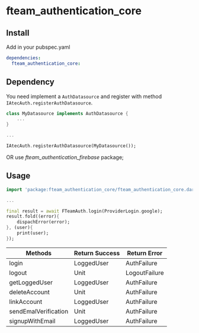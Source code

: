 # fteam_authentication_core

## Install

Add in your pubspec.yaml
```yaml
dependencies:
  fteam_authentication_core:
```

## Dependency

You need implement a ```AuthDatasource``` and register with method ```IAtecAuth.registerAuthDatasource```.

```dart
class MyDatasource implements AuthDatasource {
    ...
}

...

IAtecAuth.registerAuthDatasource(MyDatasource());

```

OR use *fteam_authentication_firebase* package;

## Usage

```dart
import 'package:fteam_authentication_core/fteam_authentication_core.dart'

...

final result = await FTeamAuth.login(ProviderLogin.google);
result.fold((error){
    dispachError(error);
}, (user){
    print(user);
});


```


| Methods              | Return Success| Return Error   |   
|----------------------|---------------|----------------|
| login                | LoggedUser    |  AuthFailure   |  
| logout               | Unit          |  LogoutFailure |  
| getLoggedUser        | LoggedUser    |  AuthFailure   |  
| deleteAccount        | Unit          |  AuthFailure   |  
| linkAccount          | LoggedUser    |  AuthFailure   |  
| sendEmalVerification | Unit          |  AuthFailure   |  
| signupWithEmail      | LoggedUser    |  AuthFailure   |  
 